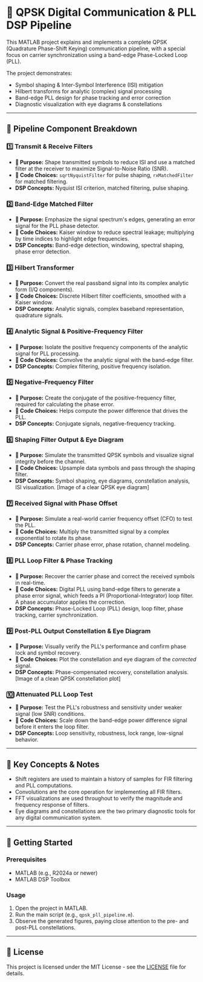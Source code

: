 # 📡 QPSK Digital Communication & PLL DSP Pipeline

This MATLAB project explains and implements a complete QPSK (Quadrature Phase-Shift Keying) communication pipeline, with a special focus on carrier synchronization using a band-edge Phase-Locked Loop (PLL).

The project demonstrates:
* Symbol shaping & Inter-Symbol Interference (ISI) mitigation
* Hilbert transforms for analytic (complex) signal processing
* Band-edge PLL design for phase tracking and error correction
* Diagnostic visualization with eye diagrams & constellations

---

## 🔬 Pipeline Component Breakdown

### 1️⃣ Transmit & Receive Filters
* **🎯 Purpose:** Shape transmitted symbols to reduce ISI and use a matched filter at the receiver to maximize Signal-to-Noise Ratio (SNR).
* **🔧 Code Choices:** `sqrtNyquistFilter` for pulse shaping, `rxMatchedFilter` for matched filtering.
* **DSP Concepts:** Nyquist ISI criterion, matched filtering, pulse shaping.

### 2️⃣ Band-Edge Matched Filter
* **🎯 Purpose:** Emphasize the signal spectrum's edges, generating an error signal for the PLL phase detector.
* **🔧 Code Choices:** Kaiser window to reduce spectral leakage; multiplying by time indices to highlight edge frequencies.
* **DSP Concepts:** Band-edge detection, windowing, spectral shaping, phase error detection.

### 3️⃣ Hilbert Transformer
* **🎯 Purpose:** Convert the real passband signal into its complex analytic form (I/Q components).
* **🔧 Code Choices:** Discrete Hilbert filter coefficients, smoothed with a Kaiser window.
* **DSP Concepts:** Analytic signals, complex baseband representation, quadrature signals.

### 4️⃣ Analytic Signal & Positive-Frequency Filter
* **🎯 Purpose:** Isolate the positive frequency components of the analytic signal for PLL processing.
* **🔧 Code Choices:** Convolve the analytic signal with the band-edge filter.
* **DSP Concepts:** Complex filtering, positive frequency isolation.

### 5️⃣ Negative-Frequency Filter
* **🎯 Purpose:** Create the conjugate of the positive-frequency filter, required for calculating the phase error.
* **🔧 Code Choices:** Helps compute the power difference that drives the PLL.
* **DSP Concepts:** Conjugate signals, negative-frequency tracking.

### 6️⃣ Shaping Filter Output & Eye Diagram
* **🎯 Purpose:** Simulate the transmitted QPSK symbols and visualize signal integrity before the channel.
* **🔧 Code Choices:** Upsample data symbols and pass through the shaping filter.
* **DSP Concepts:** Symbol shaping, eye diagrams, constellation analysis, ISI visualization.
[Image of a clear QPSK eye diagram]

### 7️⃣ Received Signal with Phase Offset
* **🎯 Purpose:** Simulate a real-world carrier frequency offset (CFO) to test the PLL.
* **🔧 Code Choices:** Multiply the transmitted signal by a complex exponential to rotate its phase.
* **DSP Concepts:** Carrier phase error, phase rotation, channel modeling.

### 8️⃣ PLL Loop Filter & Phase Tracking
* **🎯 Purpose:** Recover the carrier phase and correct the received symbols in real-time.
* **🔧 Code Choices:** Digital PLL using band-edge filters to generate a phase error signal, which feeds a PI (Proportional-Integrator) loop filter. A phase accumulator applies the correction.
* **DSP Concepts:** Phase-Locked Loop (PLL) design, loop filter, phase tracking, carrier synchronization.

### 9️⃣ Post-PLL Output Constellation & Eye Diagram
* **🎯 Purpose:** Visually verify the PLL's performance and confirm phase lock and symbol recovery.
* **🔧 Code Choices:** Plot the constellation and eye diagram of the *corrected* signal.
* **DSP Concepts:** Phase-compensated recovery, constellation analysis.
[Image of a clean QPSK constellation plot]

### 🔟 Attenuated PLL Loop Test
* **🎯 Purpose:** Test the PLL's robustness and sensitivity under weaker signal (low SNR) conditions.
* **🔧 Code Choices:** Scale down the band-edge power difference signal before it enters the loop filter.
* **DSP Concepts:** Loop sensitivity, robustness, lock range, low-signal behavior.

---

## 📝 Key Concepts & Notes
* Shift registers are used to maintain a history of samples for FIR filtering and PLL computations.
* Convolutions are the core operation for implementing all FIR filters.
* FFT visualizations are used throughout to verify the magnitude and frequency response of filters.
* Eye diagrams and constellations are the two primary diagnostic tools for any digital communication system.

---

## 🚀 Getting Started

### Prerequisites
* MATLAB (e.g., R2024a or newer)
* MATLAB DSP Toolbox

### Usage
1.  Open the project in MATLAB.
2.  Run the main script (e.g., `qpsk_pll_pipeline.m`).
3.  Observe the generated figures, paying close attention to the pre- and post-PLL constellations.

---

## 📄 License

This project is licensed under the MIT License - see the [LICENSE](LICENSE) file for details.
